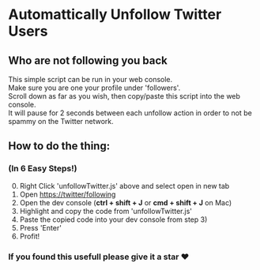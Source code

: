 # Automattically Unfollow Twitter Users
## Who are not following you back
This simple script can be run in your web console.  
Make sure you are one your profile under 'followers'.  
Scroll down as far as you wish, then copy/paste this script into the web console.  
It will pause for 2 seconds between each unfollow action in order to not be spammy on the Twitter network.  
  
## How to do the thing:
### (In 6 Easy Steps!)
0. Right Click 'unfollowTwitter.js' above and select open in new tab
1. Open [https://twitter/following](https://twitter.com/following)
2. Open the dev console (**ctrl + shift + J** or **cmd + shift + J** on Mac)
3. Highlight and copy the code from 'unfollowTwitter.js'
4. Paste the copied code into your dev console from step 3)
5. Press 'Enter'
6. Profit!  
  
### If you found this usefull please give it a star :heart:
